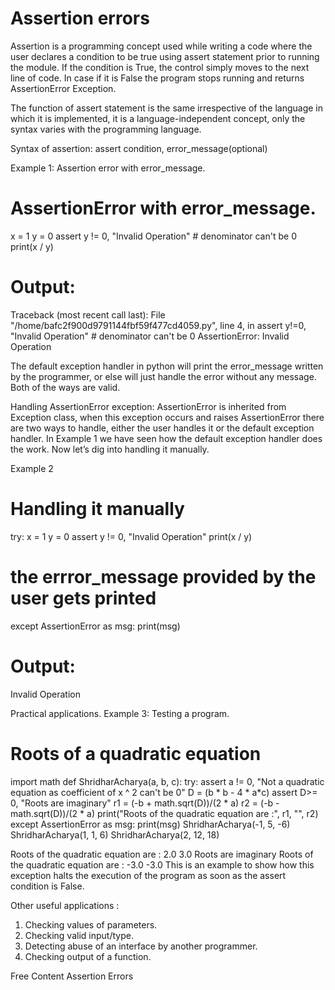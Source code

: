 # Assertion errors
 
Assertion is a programming concept used while writing a code where the user declares a condition to be true using assert statement prior to running the module. If the condition is True, the control simply moves to the next line of code. In case if it is False the program stops running and returns AssertionError Exception. 

The function of assert statement is the same irrespective of the language in which it is implemented, it is a language-independent concept, only the syntax varies with the programming language. 

Syntax of assertion: 
assert condition, error_message(optional)

Example 1: Assertion error with error_message.  
# AssertionError with error_message.
x = 1
y = 0
assert y != 0, "Invalid Operation" # denominator can't be 0
print(x / y)

# Output: 
Traceback (most recent call last):
  File "/home/bafc2f900d9791144fbf59f477cd4059.py", line 4, in 
    assert y!=0, "Invalid Operation" # denominator can't be 0
AssertionError: Invalid Operation

The default exception handler in python will print the error_message written by the programmer, or else will just handle the error without any message. 
Both of the ways are valid.

Handling AssertionError exception: 
AssertionError is inherited from Exception class, when this exception occurs and raises AssertionError there are two ways to handle, either the user handles it or the default exception handler. 
In Example 1 we have seen how the default exception handler does the work. 
Now let’s dig into handling it manually.

Example 2 
# Handling it manually
try:
	x = 1
	y = 0
	assert y != 0, "Invalid Operation"
	print(x / y)

# the errror_message provided by the user gets printed
except AssertionError as msg:
	print(msg)

# Output:
Invalid Operation

Practical applications. 
Example 3: Testing a program. 

# Roots of a quadratic equation
import math
def ShridharAcharya(a, b, c):
	try:
		assert a != 0, "Not a quadratic equation as coefficient of x ^ 2 can't be 0"
		D = (b * b - 4 * a*c)
		assert D>= 0, "Roots are imaginary"
		r1 = (-b + math.sqrt(D))/(2 * a)
		r2 = (-b - math.sqrt(D))/(2 * a)
		print("Roots of the quadratic equation are :", r1, "", r2)
	except AssertionError as msg:
		print(msg)
ShridharAcharya(-1, 5, -6)
ShridharAcharya(1, 1, 6)
ShridharAcharya(2, 12, 18)

Roots of the quadratic equation are : 2.0  3.0
Roots are imaginary
Roots of the quadratic equation are : -3.0  -3.0
This is an example to show how this exception halts the execution of the program as soon as the assert condition is False. 

Other useful applications :  

1. Checking values of parameters.
2. Checking valid input/type.
3. Detecting abuse of an interface by another programmer.
4. Checking output of a function.


<ResourceGroupTitle>Free Content</ResourceGroupTitle>
<BadgeLink colorScheme='yellow' badgeText='Read' href='https://www.geeksforgeeks.org/python-assertion-error/'>Assertion Errors</BadgeLink>

 
